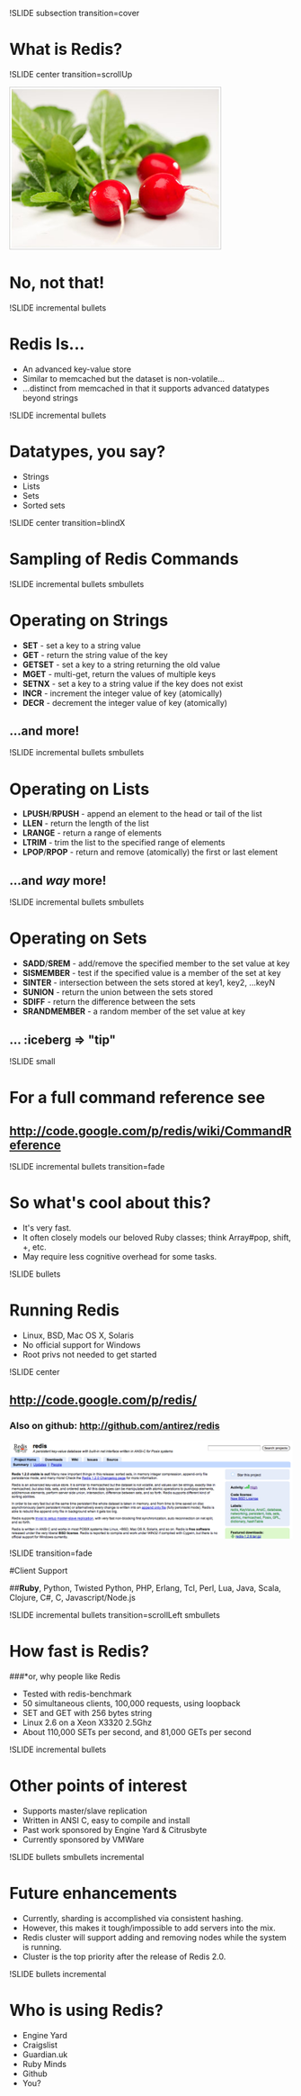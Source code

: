 !SLIDE subsection transition=cover

# What is Redis?

!SLIDE center transition=scrollUp

![Holy Cow, Radishes!](radish.jpg)

# No, not that!

!SLIDE incremental bullets

# Redis Is...

* An advanced key-value store
* Similar to memcached but the dataset is non-volatile...
* ...distinct from memcached in that it supports advanced datatypes beyond strings

!SLIDE incremental bullets

# Datatypes, you say?

* Strings
* Lists
* Sets
* Sorted sets

!SLIDE center transition=blindX

# Sampling of Redis Commands

!SLIDE incremental bullets smbullets

# Operating on Strings

* **SET** - set a key to a string value
* **GET** - return the string value of the key
* **GETSET** - set a key to a string returning the old value
* **MGET** - multi-get, return the values of multiple keys
* **SETNX** - set a key to a string value if the key does not exist
* **INCR** - increment the integer value of key (atomically) 
* **DECR** - decrement the integer value of key (atomically)
## ...and more!

!SLIDE incremental bullets smbullets

# Operating on Lists

* **LPUSH**/**RPUSH** - append an element to the head or tail of the list
* **LLEN** - return the length of the list
* **LRANGE** - return a range of elements
* **LTRIM** - trim the list to the specified range of elements
* **LPOP**/**RPOP** - return and remove (atomically) the first or last element
## ...and *way* more!

!SLIDE incremental bullets smbullets

# Operating on Sets

* **SADD**/**SREM** - add/remove the specified member to the set value at key
* **SISMEMBER** - test if the specified value is a member of the set at key
* **SINTER** - intersection between the sets stored at key1, key2, ...keyN
* **SUNION** - return the union between the sets stored
* **SDIFF** - return the difference between the sets
* **SRANDMEMBER** - a random member of the set value at key
## ... :iceberg => "tip"

!SLIDE small

# For a full command reference see 
## http://code.google.com/p/redis/wiki/CommandReference

!SLIDE incremental bullets transition=fade

# So what's cool about this?
* It's very fast.
* It often closely models our beloved Ruby classes; think Array#pop, shift, +, etc.
* May require less cognitive overhead for some tasks.

!SLIDE bullets

# Running Redis

* Linux, BSD, Mac OS X, Solaris
* No official support for Windows
* Root privs not needed to get started

!SLIDE center

## http://code.google.com/p/redis/
### Also on github: http://github.com/antirez/redis

![Redis at Google](google-redis.png)

!SLIDE transition=fade

#Client Support

##**Ruby**, Python, Twisted Python, PHP, Erlang, Tcl, Perl, Lua, Java, Scala, Clojure, C#, C, Javascript/Node.js

!SLIDE incremental bullets transition=scrollLeft smbullets

# How fast is Redis?
###*or, why people like Redis

* Tested with redis-benchmark
* 50 simultaneous clients, 100,000 requests, using loopback
* SET and GET with 256 bytes string
* Linux 2.6 on a Xeon X3320 2.5Ghz
* About 110,000 SETs per second, and 81,000 GETs per second

!SLIDE incremental bullets

# Other points of interest

* Supports master/slave replication
* Written in ANSI C, easy to compile and install
* Past work sponsored by Engine Yard & Citrusbyte
* Currently sponsored by VMWare

!SLIDE bullets smbullets incremental

# Future enhancements

* Currently, sharding is accomplished via consistent hashing.
* However, this makes it tough/impossible to add servers into the mix.
* Redis cluster will support adding and removing nodes while the system is running.
* Cluster is the top priority after the release of Redis 2.0.

!SLIDE bullets incremental

# Who is using Redis?

* Engine Yard
* Craigslist
* Guardian.uk
* Ruby Minds
* Github
* You?
